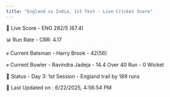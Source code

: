 ```yaml
---
title: "England vs India, 1st Test - Live Cricket Score"
---
```


🔴 Live Score - ENG 282/5 (67.4)  

📊 Run Rate - CRR: 4.17  

✊ Current Batsman - Harry Brook - 42(56)  

✊ Current Bowler - Ravindra Jadeja - 14.4 Over 40 Run - 0 Wicket  

📑 Status - Day 3: 1st Session - England trail by 189 runs

📝 Last Updated on : 6/22/2025, 4:56:54 PM  


